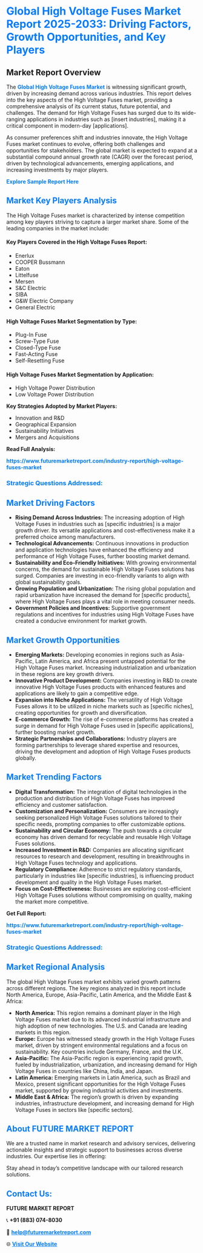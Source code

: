<h1 style="color: #007BFF;">Global High Voltage Fuses Market Report 2025-2033: Driving Factors, Growth Opportunities, and Key Players</h1>

<section id="overview">
<h2>Market Report Overview</h2>
<p>The <a href="https://www.futuremarketreport.com/industry-report/high-voltage-fuses-market" style="color: #007BFF; text-decoration: none;"><strong>Global High Voltage Fuses Market</strong></a> is witnessing significant growth, driven by increasing demand across various industries. This report delves into the key aspects of the High Voltage Fuses market, providing a comprehensive analysis of its current status, future potential, and challenges. The demand for High Voltage Fuses has surged due to its wide-ranging applications in industries such as [insert industries], making it a critical component in modern-day [applications].</p>
<p>As consumer preferences shift and industries innovate, the High Voltage Fuses market continues to evolve, offering both challenges and opportunities for stakeholders. The global market is expected to expand at a substantial compound annual growth rate (CAGR) over the forecast period, driven by technological advancements, emerging applications, and increasing investments by major players.</p>
</section>

<section id="overview">
<p><a href="https://www.futuremarketreport.com/request-sample/reportId=84256" style="color: #007BFF; text-decoration: none;"><strong>Explore Sample Report Here</strong></a></p>
</section>

<section id="key-players">
<h2 style="color: #007BFF;">Market Key Players Analysis</h2>
<p>The High Voltage Fuses market is characterized by intense competition among key players striving to capture a larger market share. Some of the leading companies in the market include:</p>
<h4>Key Players Covered in the High Voltage Fuses Report:</h4>
<ul><li>Enerlux</li><li>COOPER Bussmann</li><li>Eaton</li><li>Littelfuse</li><li>Mersen</li><li>S&amp;C Electric</li><li>SIBA</li><li>G&amp;W Electric Company</li><li>General Electric</li></ul>
<h4>High Voltage Fuses Market Segmentation by Type:</h4>
<ul><li>Plug-In Fuse</li><li>Screw-Type Fuse</li><li>Closed-Type Fuse</li><li>Fast-Acting Fuse</li><li>Self-Resetting Fuse</li></ul>

<h4>High Voltage Fuses Market Segmentation by Application:</h4>
<ul><li>High Voltage Power Distribution</li><li>Low Voltage Power Distribution</li></ul>
<p><strong>Key Strategies Adopted by Market Players:</strong></p>
<ul>
<li>Innovation and R&D</li>
<li>Geographical Expansion</li>
<li>Sustainability Initiatives</li>
<li>Mergers and Acquisitions</li>
</ul>
</section>

<section>
<p><strong>Read Full Analysis: </strong></p><a href="https://www.futuremarketreport.com/industry-report/high-voltage-fuses-market" style="color: #007BFF; text-decoration: none;"><strong>https://www.futuremarketreport.com/industry-report/high-voltage-fuses-market</strong></a>
<h3 style="color: #007BFF;">Strategic Questions Addressed:</h3>
</section>

<section id="driving-factors">
<h2 style="color: #007BFF;">Market Driving Factors</h2>
<ul>
<li><strong>Rising Demand Across Industries:</strong> The increasing adoption of High Voltage Fuses in industries such as [specific industries] is a major growth driver. Its versatile applications and cost-effectiveness make it a preferred choice among manufacturers.</li>
<li><strong>Technological Advancements:</strong> Continuous innovations in production and application technologies have enhanced the efficiency and performance of High Voltage Fuses, further boosting market demand.</li>
<li><strong>Sustainability and Eco-Friendly Initiatives:</strong> With growing environmental concerns, the demand for sustainable High Voltage Fuses solutions has surged. Companies are investing in eco-friendly variants to align with global sustainability goals.</li>
<li><strong>Growing Population and Urbanization:</strong> The rising global population and rapid urbanization have increased the demand for [specific products], where High Voltage Fuses plays a vital role in meeting consumer needs.</li>
<li><strong>Government Policies and Incentives:</strong> Supportive government regulations and incentives for industries using High Voltage Fuses have created a conducive environment for market growth.</li>
</ul>
</section>

<section id="growth-opportunities">
<h2 style="color: #007BFF;">Market Growth Opportunities</h2>
<ul>
<li><strong>Emerging Markets:</strong> Developing economies in regions such as Asia-Pacific, Latin America, and Africa present untapped potential for the High Voltage Fuses market. Increasing industrialization and urbanization in these regions are key growth drivers.</li>
<li><strong>Innovative Product Development:</strong> Companies investing in R&D to create innovative High Voltage Fuses products with enhanced features and applications are likely to gain a competitive edge.</li>
<li><strong>Expansion into Niche Applications:</strong> The versatility of High Voltage Fuses allows it to be utilized in niche markets such as [specific niches], creating opportunities for growth and diversification.</li>
<li><strong>E-commerce Growth:</strong> The rise of e-commerce platforms has created a surge in demand for High Voltage Fuses used in [specific applications], further boosting market growth.</li>
<li><strong>Strategic Partnerships and Collaborations:</strong> Industry players are forming partnerships to leverage shared expertise and resources, driving the development and adoption of High Voltage Fuses products globally.</li>
</ul>
</section>

<section id="trending-factors">
<h2 style="color: #007BFF;">Market Trending Factors</h2>
<ul>
<li><strong>Digital Transformation:</strong> The integration of digital technologies in the production and distribution of High Voltage Fuses has improved efficiency and customer satisfaction.</li>
<li><strong>Customization and Personalization:</strong> Consumers are increasingly seeking personalized High Voltage Fuses solutions tailored to their specific needs, prompting companies to offer customizable options.</li>
<li><strong>Sustainability and Circular Economy:</strong> The push towards a circular economy has driven demand for recyclable and reusable High Voltage Fuses solutions.</li>
<li><strong>Increased Investment in R&D:</strong> Companies are allocating significant resources to research and development, resulting in breakthroughs in High Voltage Fuses technology and applications.</li>
<li><strong>Regulatory Compliance:</strong> Adherence to strict regulatory standards, particularly in industries like [specific industries], is influencing product development and quality in the High Voltage Fuses market.</li>
<li><strong>Focus on Cost-Effectiveness:</strong> Businesses are exploring cost-efficient High Voltage Fuses solutions without compromising on quality, making the market more competitive.</li>
</ul>
</section>

<section>
<p><strong>Get Full Report: </strong></p><a href="https://www.futuremarketreport.com/industry-report/high-voltage-fuses-market" style="color: #007BFF; text-decoration: none;"><strong>https://www.futuremarketreport.com/industry-report/high-voltage-fuses-market</strong></a>
<h3 style="color: #007BFF;">Strategic Questions Addressed:</h3>
</section>


<section id="regional-analysis">
<h2 style="color: #007BFF;">Market Regional Analysis</h2>
<p>The global High Voltage Fuses market exhibits varied growth patterns across different regions. The key regions analyzed in this report include North America, Europe, Asia-Pacific, Latin America, and the Middle East & Africa:</p>
<ul>
<li><strong>North America:</strong> This region remains a dominant player in the High Voltage Fuses market due to its advanced industrial infrastructure and high adoption of new technologies. The U.S. and Canada are leading markets in this region.</li>
<li><strong>Europe:</strong> Europe has witnessed steady growth in the High Voltage Fuses market, driven by stringent environmental regulations and a focus on sustainability. Key countries include Germany, France, and the U.K.</li>
<li><strong>Asia-Pacific:</strong> The Asia-Pacific region is experiencing rapid growth, fueled by industrialization, urbanization, and increasing demand for High Voltage Fuses in countries like China, India, and Japan.</li>
<li><strong>Latin America:</strong> Emerging markets in Latin America, such as Brazil and Mexico, present significant opportunities for the High Voltage Fuses market, supported by growing industrial activities and investments.</li>
<li><strong>Middle East & Africa:</strong> The region’s growth is driven by expanding industries, infrastructure development, and increasing demand for High Voltage Fuses in sectors like [specific sectors].</li>
</ul>
</section>

<footer>
<h2 style="color: #007BFF;">About FUTURE MARKET REPORT</h2>
<p>We are a trusted name in market research and advisory services, delivering actionable insights and strategic support to businesses across diverse industries. Our expertise lies in offering:</p>

<p>Stay ahead in today’s competitive landscape with our tailored research solutions.</p>

<h2 style="color: #007BFF;">Contact Us:</h2>
<p><strong>FUTURE MARKET REPORT</strong></p>
<p>📞 <strong>+91 (883) 074-8030</strong></p>
<p>📧 <strong><a href="mailto:help@futuremarketreport.com" style="color: #007BFF;">help@futuremarketreport.com</a></strong></p>
<p>🌐 <strong><a href="https://www.futuremarketreport.com/" style="color: #007BFF;">Visit Our Website</a></strong></p>
</footer>